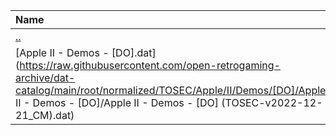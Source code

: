 |Name|Size|
|:---|---:|
|[..](../index.html)|DIR|
|[Apple II - Demos - [DO].dat](https://raw.githubusercontent.com/open-retrogaming-archive/dat-catalog/main/root/normalized/TOSEC/Apple/II/Demos/[DO]/Apple II - Demos - [DO]/Apple II - Demos - [DO] (TOSEC-v2022-12-21_CM).dat)|12427|
